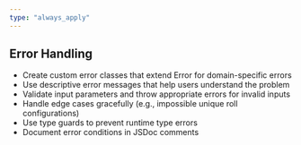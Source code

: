```yaml
---
type: "always_apply"
---
```


## Error Handling

- Create custom error classes that extend Error for domain-specific errors
- Use descriptive error messages that help users understand the problem
- Validate input parameters and throw appropriate errors for invalid inputs
- Handle edge cases gracefully (e.g., impossible unique roll configurations)
- Use type guards to prevent runtime type errors
- Document error conditions in JSDoc comments
